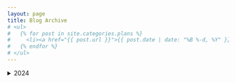 ```yaml
---
layout: page
title: Blog Archive
# <ul>
#   {% for post in site.categories.plans %}
#     <li><a href="{{ post.url }}">{{ post.date | date: "%B %-d, %Y" }} - {{ post.title }}</a></li>
#   {% endfor %}
# </ul>
---
```


<details>
<summary>2024</summary>
  <ul>
    <li>
      <details>
      <summary>December</summary>
        <ul>
          {% for post in site.categories.12 %}
            <li><a href="{{ post.url }}" class="archive-link">{{ post.date | date: "%B %-d, %Y" }} - {{ post.title }}</a></li>
          {% endfor %}
        </ul>
      </details>
    </li>
    <li>
      <details>
      <summary>November</summary>
        <ul>
          {% for post in site.categories.11 %}
            <li><a href="{{ post.url }}" class="archive-link">{{ post.date | date: "%B %-d, %Y" }} - {{ post.title }}</a></li>
          {% endfor %}
        </ul>
      </details>
    </li>
  </ul>
</details>